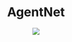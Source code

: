 <h1 align="center"> AgentNet</h1>
<p align="center"><img src="![filename](https://github.com/LuisangelParra/AgentNet/assets/84251099/d9db8476-e9f4-4a88-9bb2-0b7cad345982)"/></p> 
